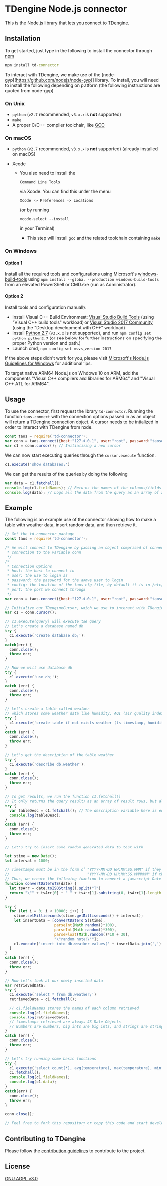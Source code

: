 # TDengine Node.js connector
This is the Node.js library that lets you connect to [TDengine](https://www.github.com/taosdata/tdengine).

## Installation

To get started, just type in the following to install the connector through [npm](https://www.npmjs.com/)

```cmd
npm install td-connector
```

To interact with TDengine, we make use of the [node-gyp[(https://github.com/nodejs/node-gyp)] library. To install, you will need to install the following depending on platform (the following instructions are quoted from node-gyp)

### On Unix

- `python` (`v2.7` recommended, `v3.x.x` is **not** supported)
- `make`
- A proper C/C++ compiler toolchain, like [GCC](https://gcc.gnu.org)

### On macOS

- `python` (`v2.7` recommended, `v3.x.x` is **not** supported) (already installed on macOS)

- Xcode

  - You also need to install the 

    ```
    Command Line Tools
    ```

     via Xcode. You can find this under the menu 

    ```
    Xcode -> Preferences -> Locations
    ```

     (or by running 

    ```
    xcode-select --install
    ```

     in your Terminal) 

    - This step will install `gcc` and the related toolchain containing `make`

### On Windows

#### Option 1

Install all the required tools and configurations using Microsoft's [windows-build-tools](https://github.com/felixrieseberg/windows-build-tools) using `npm install --global --production windows-build-tools` from an elevated PowerShell or CMD.exe (run as Administrator).

#### Option 2

Install tools and configuration manually:

- Install Visual C++ Build Environment: [Visual Studio Build Tools](https://visualstudio.microsoft.com/thank-you-downloading-visual-studio/?sku=BuildTools) (using "Visual C++ build tools" workload) or [Visual Studio 2017 Community](https://visualstudio.microsoft.com/pl/thank-you-downloading-visual-studio/?sku=Community) (using the "Desktop development with C++" workload)
- Install [Python 2.7](https://www.python.org/downloads/) (`v3.x.x` is not supported), and run `npm config set python python2.7` (or see below for further instructions on specifying the proper Python version and path.)
- Launch cmd, `npm config set msvs_version 2017`

If the above steps didn't work for you, please visit [Microsoft's Node.js Guidelines for Windows](https://github.com/Microsoft/nodejs-guidelines/blob/master/windows-environment.md#compiling-native-addon-modules) for additional tips.

To target native ARM64 Node.js on Windows 10 on ARM, add the  components "Visual C++ compilers and libraries for ARM64" and "Visual  C++ ATL for ARM64".

## Usage

To use the connector, first request the library ```td-connector```. Running the function ```taos.connect``` with the connection options passed in as an object will return a TDengine connection object. A cursor needs to be intialized in order to interact with TDengine from node.

```javascript
const taos = require('td-connector');
var conn = taos.connect({host:"127.0.0.1", user:"root", password:"taosdata", config:"/etc/taos",port:0})
var c1 = conn.cursor(); // Initializing a new cursor
```

We can now start executing queries through the ```cursor.execute``` function.

```javascript
c1.execute('show databases;')
```

We can get the results of the queries by doing the following

```javascript
var data = c1.fetchall();
console.log(c1.fieldNames); // Returns the names of the columns/fields
console.log(data); // Logs all the data from the query as an array of arrays, each of which represents a row and data[row_number] is sorted in order of the fields
```

## Example

The following is an example use of the connector showing how to make a table with weather data, insert random data, and then retrieve it.

```javascript
// Get the td-connector package
const taos = require('td-connector');

/* We will connect to TDengine by passing an object comprised of connection options to taos.connect and store the
 * connection to the variable conn
 */
/*
 * Connection Options
 * host: the host to connect to
 * user: the use to login as
 * password: the password for the above user to login
 * config: the location of the taos.cfg file, by default it is in /etc/taos
 * port: the port we connect through
 */
var conn = taos.connect({host:"127.0.0.1", user:"root", password:"taosdata", config:"/etc/taos",port:0});

// Initialize our TDengineCursor, which we use to interact with TDengine
var c1 = conn.cursor();

// c1.execute(query) will execute the query
// Let's create a database named db
try {
  c1.execute('create database db;');
}
catch(err) {
  conn.close();
  throw err;
}

// Now we will use database db
try {
  c1.execute('use db;');
}
catch (err) {
  conn.close();
  throw err;
}

// Let's create a table called weather
// which stores some weather data like humidity, AQI (air quality index), temperature, and some notes as text
try {
  c1.execute('create table if not exists weather (ts timestamp, humidity smallint, aqi int, temperature float, notes binary(30));');
}
catch (err) {
  conn.close();
  throw err;
}

// Let's get the description of the table weather
try {
  c1.execute('describe db.weather');
}
catch (err) {
  conn.close();
  throw err;
}

// To get results, we run the function c1.fetchall()
// It only returns the query results as an array of result rows, but also stores the latest results in c1.data
try {
  var tableDesc = c1.fetchall(); // The description variable here is equal to c1.data;
  console.log(tableDesc);
}
catch (err) {
  conn.close();
  throw err;
}

// Let's try to insert some random generated data to test with

let stime = new Date();
let interval = 1000;

// Timestamps must be in the form of "YYYY-MM-DD HH:MM:SS.MMM" if they are in milliseconds
//                                   "YYYY-MM-DD HH:MM:SS.MMMMMM" if they are in microseconds
// Thus, we create the following function to convert a javascript Date object to the correct formatting
function convertDateToTS(date) {
  let tsArr = date.toISOString().split("T")
  return "\"" + tsArr[0] + " " + tsArr[1].substring(0, tsArr[1].length-1) + "\"";
}

try {
  for (let i = 0; i < 10000; i++) {
    stime.setMilliseconds(stime.getMilliseconds() + interval);
    let insertData = [convertDateToTS(stime),
                      parseInt(Math.random()*100),
                      parseInt(Math.random()*300),
                      parseFloat(Math.random()*10 + 30),
                      "\"random note!\""];
    c1.execute('insert into db.weather values(' + insertData.join(',') + ' );');
  }
}
catch (err) {
  conn.close();
  throw err;
}

// Now let's look at our newly inserted data
var retrievedData;
try {
  c1.execute('select * from db.weather;')
  retrievedData = c1.fetchall();

  // c1.fieldNames stores the names of each column retrieved
  console.log(c1.fieldNames);
  console.log(retrievedData);
  // timestamps retrieved are always JS Date Objects
  // Numbers are numbers, big ints are big ints, and strings are strings
}
catch (err) {
  conn.close();
  throw err;
}

// Let's try running some basic functions
try {
  c1.execute('select count(*), avg(temperature), max(temperature), min(temperature), stddev(temperature) from db.weather;')
  c1.fetchall();
  console.log(c1.fieldNames);
  console.log(c1.data);
}
catch(err) {
  conn.close();
  throw err;
}

conn.close();

// Feel free to fork this repository or copy this code and start developing your own apps and backends with NodeJS and TDengine!

```

## Contributing to TDengine

Please follow the [contribution guidelines](https://github.com/taosdata/TDengine/blob/master/CONTRIBUTING.md) to contribute to the project.

## License

[GNU AGPL v3.0](http://www.gnu.org/licenses/agpl-3.0.html)